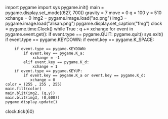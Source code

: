 import pygame
import sys
pygame.init()
main = pygame.display.set_mode((627, 700))
gravity = 7
move = 0
q = 100
y = 510
xchange = 0
img2 = pygame.image.load("ao.png")
img3 = pygame.image.load("alisan.png")
pygame.display.set_caption("fmg")
clock = pygame.time.Clock()
while True :
    q += xchange
    for event in pygame.event.get():
        if event.type == pygame.QUIT:
            pygame.quit()
            sys.exit()
        if event.type == pygame.KEYDOWN:
            if event.key == pygame.K_SPACE:

                
        if event.type == pygame.KEYDOWN:
            if event.key == pygame.K_a:
                xchange = -1
            elif event.key == pygame.K_d:
                xchange = 1
        if event.type == pygame.KEYUP:
            if event.key == pygame.K_a or event.key == pygame.K_d:
               xchange = 0
    color = (255 , 255 , 255)
    main.fill(color)
    main.blit(img2, (q,y))
    main.blit(img3, (0,600))
    pygame.display.update()
clock.tick(60)

